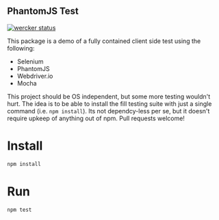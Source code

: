 PhantomJS Test
---
[![wercker status](https://app.wercker.com/status/50f01fc10e60b98d08eeb58ec496f648/s/ "wercker status")](https://app.wercker.com/project/bykey/50f01fc10e60b98d08eeb58ec496f648)

This package is a demo of a fully contained client side test using the following:

 * Selenium
 * PhantomJS
 * Webdriver.io
 * Mocha

This project should be OS independent, but some more testing wouldn't hurt. The
idea is to be able to install the fill testing suite with just a single command
(i.e. ```npm install```). Its not dependcy-less per se, but it doesn't require
upkeep of anything out of npm. Pull requests welcome!


Install
===
```js
npm install
```

Run
===
```js
npm test
```
